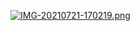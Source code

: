 [![IMG-20210721-170219.png](https://i.postimg.cc/L8CQ6yxv/IMG-20210721-170219.png)](https://postimg.cc/0zS0VCRJ)
